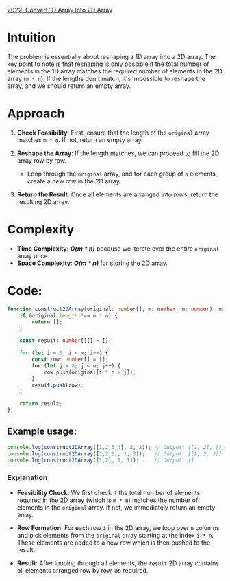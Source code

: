 [2022. Convert 1D Array Into 2D Array](https://leetcode.com/problems/convert-1d-array-into-2d-array/)

# Intuition

The problem is essentially about reshaping a 1D array into a 2D array. The key point to note is that reshaping is only possible if the total number of elements in the 1D array matches the required number of elements in the 2D array (`m * n`). If the lengths don't match, it's impossible to reshape the array, and we should return an empty array.

# Approach

1. **Check Feasibility**: First, ensure that the length of the `original` array matches `m * n`. If not, return an empty array.

2. **Reshape the Array**: If the length matches, we can proceed to fill the 2D array row by row.
   - Loop through the `original` array, and for each group of `n` elements, create a new row in the 2D array.

3. **Return the Result**: Once all elements are arranged into rows, return the resulting 2D array.

# Complexity

- **Time Complexity**: ***O(m * n)*** because we iterate over the entire `original` array once.
- **Space Complexity**: ***O(m * n)*** for storing the 2D array.

# Code:

```typescript
function construct2DArray(original: number[], m: number, n: number): number[][] {
    if (original.length !== m * n) {
        return [];
    }

    const result: number[][] = [];

    for (let i = 0; i < m; i++) {
        const row: number[] = [];
        for (let j = 0; j < n; j++) {
            row.push(original[i * n + j]);
        }
        result.push(row);
    }

    return result;
};

```

## Example usage:

```typescript
console.log(construct2DArray([1,2,3,4], 2, 2)); // Output: [[1, 2], [3, 4]]
console.log(construct2DArray([1,2,3], 1, 3));   // Output: [[1, 2, 3]]
console.log(construct2DArray([1,2], 1, 1));     // Output: []
```

### Explanation

- **Feasibility Check**: We first check if the total number of elements required in the 2D array (which is `m * n`) matches the number of elements in the `original` array. If not, we immediately return an empty array.
  
- **Row Formation**: For each row `i` in the 2D array, we loop over `n` columns and pick elements from the `original` array starting at the index `i * n`. These elements are added to a new row which is then pushed to the result.

- **Result**: After looping through all elements, the `result` 2D array contains all elements arranged row by row, as required.